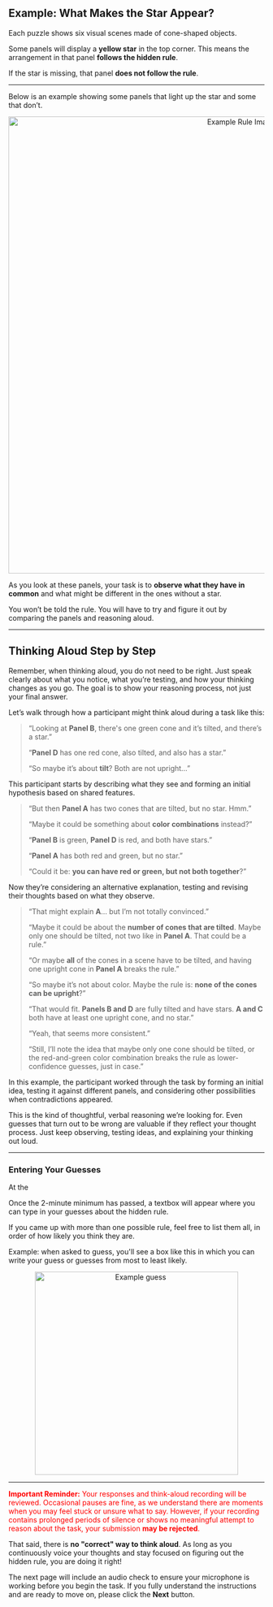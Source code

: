 ## Example: What Makes the Star Appear?

Each puzzle shows six visual scenes made of cone-shaped objects.

Some panels will display a **yellow star** in the top corner. This means the arrangement in that panel **follows the hidden rule**.

If the star is missing, that panel **does not follow the rule**.

---

Below is an example showing some panels that light up the star and some that don’t.

<p align="center">
  <img src="https://thchara.github.io/ThinkAloud/ZendoStudy5/images/exampleRule1andRule3.png" alt="Example Rule Image" width="900"/>
</p>

As you look at these panels, your task is to **observe what they have in common** and what might be different in the ones without a star.

You won’t be told the rule. You will have to try and figure it out by comparing the panels and reasoning aloud.

---
## Thinking Aloud Step by Step

Remember, when thinking aloud, you do not need to be right. Just speak clearly about what you notice, what you’re testing, and how your thinking changes as you go. The goal is to show your reasoning process, not just your final answer.

Let’s walk through how a participant might think aloud during a task like this:

> “Looking at **Panel B**, there's one green cone and it’s tilted, and there’s a star.”
>
> “**Panel D** has one red cone, also tilted, and also has a star.”
>
> “So maybe it’s about **tilt**? Both are not upright…”

This participant starts by describing what they see and forming an initial hypothesis based on shared features.

> “But then **Panel A** has two cones that are tilted, but no star. Hmm.”
>
> “Maybe it could be something about **color combinations** instead?”
>
> “**Panel B** is green, **Panel D** is red, and both have stars.”
>
> “**Panel A** has both red and green, but no star.”
>
> “Could it be: **you can have red or green, but not both together**?”

Now they’re considering an alternative explanation, testing and revising their thoughts based on what they observe.

> “That might explain **A**… but I’m not totally convinced.”
>
> “Maybe it could be about the **number of cones that are tilted**. Maybe only one should be tilted, not two like in **Panel A**. That could be a rule.”
>
> “Or maybe **all** of the cones in a scene have to be tilted, and having one upright cone in **Panel A** breaks the rule.”
>
> “So maybe it’s not about color. Maybe the rule is: **none of the cones can be upright**?”
>
> “That would fit. **Panels B and D** are fully tilted and have stars. **A and C** both have at least one upright cone, and no star.”
>
> “Yeah, that seems more consistent.”
>
> “Still, I’ll note the idea that maybe only one cone should be tilted, or the red-and-green color combination breaks the rule as lower-confidence guesses, just in case.”

In this example, the participant worked through the task by forming an initial idea, testing it against different panels, and considering other possibilities when contradictions appeared.

This is the kind of thoughtful, verbal reasoning we’re looking for.
Even guesses that turn out to be wrong are valuable if they reflect your thought process.
Just keep observing, testing ideas, and explaining your thinking out loud.

---

### Entering Your Guesses

At the 

Once the 2-minute minimum has passed, a textbox will appear where you can type in your guesses about the hidden rule.

If you came up with more than one possible rule, feel free to list them all, in order of how likely you think they are.

Example: when asked to guess, you'll see a box like this in which you can write your guess or guesses from most to least likely.

<p align="center">
  <img src="https://thchara.github.io/ThinkAloud/ZendoStudy6/images/exampleTextBox.png" alt="Example guess" width="400"/>
</p>

---

<p style="color:red; margin-bottom:5px;">
  <strong>Important Reminder:</strong> Your responses and think-aloud recording will be reviewed. Occasional pauses are fine, as we understand there are moments when you may feel stuck or unsure what to say. However, if your recording contains prolonged periods of silence or shows no meaningful attempt to reason about the task, your submission <strong>may be rejected</strong>.
</p>

<p style="margin-bottom: 10px;"> 
  That said, there is <strong>no "correct" way to think aloud</strong>.
  As long as you continuously voice your thoughts and stay focused on figuring out the hidden rule, you are doing it right!
</p>

<p style="margin-bottom: 10px;"> 
  The next page will include an audio check to ensure your microphone is working before you begin the task. If you fully understand the instructions and are ready to move on, please click the <strong>Next</strong> button.
</p>
